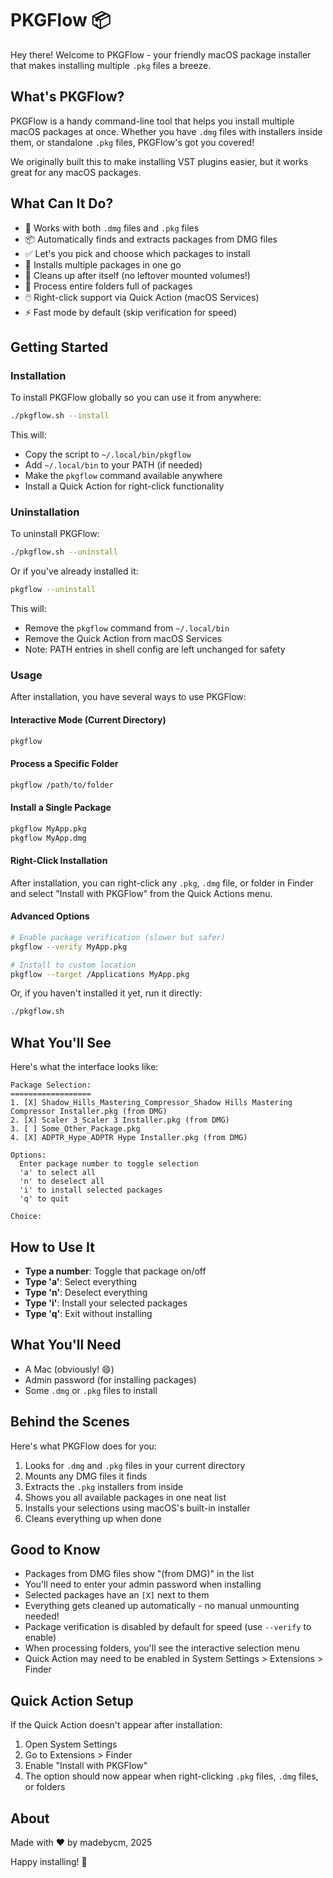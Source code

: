 # PKGFlow 📦

Hey there! Welcome to PKGFlow - your friendly macOS package installer that makes installing multiple `.pkg` files a breeze.

## What's PKGFlow?

PKGFlow is a handy command-line tool that helps you install multiple macOS packages at once. Whether you have `.dmg` files with installers inside them, or standalone `.pkg` files, PKGFlow's got you covered! 

We originally built this to make installing VST plugins easier, but it works great for any macOS packages.

## What Can It Do?

- 🎯 Works with both `.dmg` files and `.pkg` files
- 📦 Automatically finds and extracts packages from DMG files
- ✅ Let's you pick and choose which packages to install
- 🚀 Installs multiple packages in one go
- 🧹 Cleans up after itself (no leftover mounted volumes!)
- 📁 Process entire folders full of packages
- 🖱️ Right-click support via Quick Action (macOS Services)
- ⚡ Fast mode by default (skip verification for speed)

## Getting Started

### Installation

To install PKGFlow globally so you can use it from anywhere:

```bash
./pkgflow.sh --install
```

This will:
- Copy the script to `~/.local/bin/pkgflow`
- Add `~/.local/bin` to your PATH (if needed)
- Make the `pkgflow` command available anywhere
- Install a Quick Action for right-click functionality

### Uninstallation

To uninstall PKGFlow:

```bash
./pkgflow.sh --uninstall
```

Or if you've already installed it:

```bash
pkgflow --uninstall
```

This will:
- Remove the `pkgflow` command from `~/.local/bin`
- Remove the Quick Action from macOS Services
- Note: PATH entries in shell config are left unchanged for safety

### Usage

After installation, you have several ways to use PKGFlow:

#### Interactive Mode (Current Directory)
```bash
pkgflow
```

#### Process a Specific Folder
```bash
pkgflow /path/to/folder
```

#### Install a Single Package
```bash
pkgflow MyApp.pkg
pkgflow MyApp.dmg
```

#### Right-Click Installation
After installation, you can right-click any `.pkg`, `.dmg` file, or folder in Finder and select "Install with PKGFlow" from the Quick Actions menu.

#### Advanced Options
```bash
# Enable package verification (slower but safer)
pkgflow --verify MyApp.pkg

# Install to custom location
pkgflow --target /Applications MyApp.pkg
```

Or, if you haven't installed it yet, run it directly:
```bash
./pkgflow.sh
```

## What You'll See

Here's what the interface looks like:

```
Package Selection:
==================
1. [X] Shadow_Hills_Mastering_Compressor_Shadow Hills Mastering Compressor Installer.pkg (from DMG)
2. [X] Scaler 3_Scaler 3 Installer.pkg (from DMG)
3. [ ] Some_Other_Package.pkg
4. [X] ADPTR_Hype_ADPTR Hype Installer.pkg (from DMG)

Options:
  Enter package number to toggle selection
  'a' to select all
  'n' to deselect all
  'i' to install selected packages
  'q' to quit

Choice: 
```

## How to Use It

- **Type a number**: Toggle that package on/off
- **Type 'a'**: Select everything
- **Type 'n'**: Deselect everything
- **Type 'i'**: Install your selected packages
- **Type 'q'**: Exit without installing

## What You'll Need

- A Mac (obviously! 😄)
- Admin password (for installing packages)
- Some `.dmg` or `.pkg` files to install

## Behind the Scenes

Here's what PKGFlow does for you:

1. Looks for `.dmg` and `.pkg` files in your current directory
2. Mounts any DMG files it finds
3. Extracts the `.pkg` installers from inside
4. Shows you all available packages in one neat list
5. Installs your selections using macOS's built-in installer
6. Cleans everything up when done

## Good to Know

- Packages from DMG files show "(from DMG)" in the list
- You'll need to enter your admin password when installing
- Selected packages have an `[X]` next to them
- Everything gets cleaned up automatically - no manual unmounting needed!
- Package verification is disabled by default for speed (use `--verify` to enable)
- When processing folders, you'll see the interactive selection menu
- Quick Action may need to be enabled in System Settings > Extensions > Finder

## Quick Action Setup

If the Quick Action doesn't appear after installation:
1. Open System Settings
2. Go to Extensions > Finder
3. Enable "Install with PKGFlow"
4. The option should now appear when right-clicking `.pkg` files, `.dmg` files, or folders

## About

Made with ❤️ by madebycm, 2025

Happy installing! 🎉